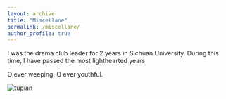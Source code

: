 ```yaml
---
layout: archive
title: "Miscellane"
permalink: /miscellane/
author_profile: true
---
```


I was the drama club leader for 2 years in Sichuan University. During this time, I have passed the most lighthearted years.

O ever weeping, O ever youthful. 

![tupian](allofus.jpg)


